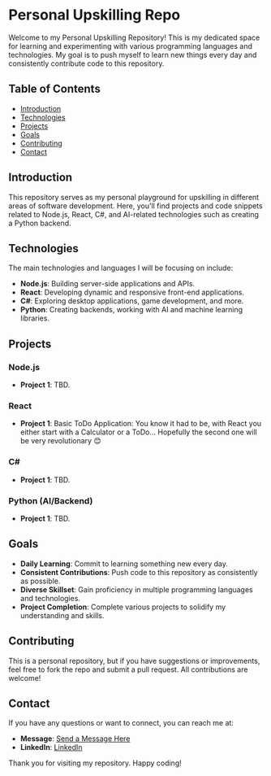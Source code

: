 # Personal Upskilling Repo

Welcome to my Personal Upskilling Repository! This is my dedicated space for learning and experimenting with various programming languages and technologies. My goal is to push myself to learn new things every day and consistently contribute code to this repository.

## Table of Contents
- [Introduction](#introduction)
- [Technologies](#technologies)
- [Projects](#projects)
- [Goals](#goals)
- [Contributing](#contributing)
- [Contact](#contact)

## Introduction
This repository serves as my personal playground for upskilling in different areas of software development. Here, you'll find projects and code snippets related to Node.js, React, C#, and AI-related technologies such as creating a Python backend. 

## Technologies
The main technologies and languages I will be focusing on include:
- **Node.js**: Building server-side applications and APIs.
- **React**: Developing dynamic and responsive front-end applications.
- **C#**: Exploring desktop applications, game development, and more.
- **Python**: Creating backends, working with AI and machine learning libraries.

## Projects
### Node.js
- **Project 1**: TBD.

### React
- **Project 1**: Basic ToDo Application: You know it had to be, with React you either start with a Calculator or a ToDo... Hopefully the second one will be very revolutionary 😊

### C#
- **Project 1**: TBD.

### Python (AI/Backend)
- **Project 1**: TBD.

## Goals
- **Daily Learning**: Commit to learning something new every day.
- **Consistent Contributions**: Push code to this repository as consistently as possible.
- **Diverse Skillset**: Gain proficiency in multiple programming languages and technologies.
- **Project Completion**: Complete various projects to solidify my understanding and skills.

## Contributing
This is a personal repository, but if you have suggestions or improvements, feel free to fork the repo and submit a pull request. All contributions are welcome!

## Contact
If you have any questions or want to connect, you can reach me at:
- **Message**: [Send a Message Here](https://relcode.github.io/#contact)
- **LinkedIn**: [LinkedIn](https://www.linkedin.com/in/relebohile-nkosi-792b99106)


Thank you for visiting my repository. Happy coding!
